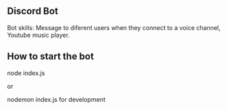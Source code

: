 ## Discord Bot

Bot skills: Message to diferent users when they connect to a voice channel, Youtube music player.

## How to start the bot

node index.js

or

nodemon index.js for development
